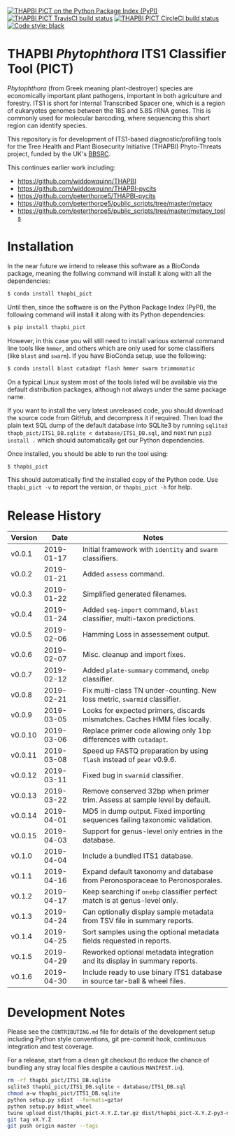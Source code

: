[![THAPBI PICT on the Python Package Index (PyPI)](https://img.shields.io/pypi/v/thapbi_pict.svg)](https://pypi.org/project/thapbi-pict/)
[![THAPBI PICT TravisCI build status](https://img.shields.io/travis/peterjc/thapbi-pict/master.svg?label=master&logo=travis)](https://travis-ci.org/peterjc/thapbi-pict/branches)
[![THAPBI PICT CircleCI build status](https://img.shields.io/circleci/project/github/peterjc/thapbi-pict/master.svg?label=master&logo=CircleCI)](https://circleci.com/gh/peterjc/thapbi-pict/tree/master)
[![Code style: black](https://img.shields.io/badge/code%20style-black-000000.svg)](https://github.com/ambv/black)

# THAPBI *Phytophthora* ITS1 Classifier Tool (PICT)

*Phytophthora* (from Greek meaning plant-destroyer) species are economically
important plant pathogens, important in both agriculture and forestry. ITS1 is
short for Internal Transcribed Spacer one, which is a region of eukaryotes
genomes between the 18S and 5.8S rRNA genes. This is commonly used for
molecular barcoding, where sequencing this short region can identify species.

This repository is for development of ITS1-based diagnostic/profiling tools
for the Tree Health and Plant Biosecurity Initiative (THAPBI) Phyto-Threats
project, funded by the UK's [BBSRC](https://www.bbsrc.ac.uk).

This continues earlier work including:

* https://github.com/widdowquinn/THAPBI
* https://github.com/widdowquinn/THAPBI-pycits
* https://github.com/peterthorpe5/THAPBI-pycits
* https://github.com/peterthorpe5/public_scripts/tree/master/metapy
* https://github.com/peterthorpe5/public_scripts/tree/master/metapy_tools

# Installation

In the near future we intend to release this software as a BioConda package,
meaning the follwing command will install it along with all the dependencies:

```bash
$ conda install thapbi_pict
```

Until then, since the software is on the Python Package Index (PyPI), the
following command will install it along with its Python dependencies:

```bash
$ pip install thapbi_pict
```

However, in this case you will still need to install various external command
line tools like ``hmmer``, and others which are only used for some classifiers
(like ``blast`` and ``swarm``). If you have BioConda setup, use the following:

```bash
$ conda install blast cutadapt flash hmmer swarm trimmomatic
```

On a typical Linux system most of the tools listed will be available via the
default distribution packages, although not always under the same package name.

If you want to install the very latest unreleased code, you should download
the source code from GitHub, and decompress it if required. Then load the
plain text SQL dump of the default database into SQLite3 by running
``sqlite3 thapb_pict/ITS1_DB.sqlite < database/ITS1_DB.sql``, and next run
``pip3 install .`` which should automatically get our Python dependencies.

Once installed, you should be able to run the tool using:

```bash
$ thapbi_pict
```

This should automatically find the installed copy of the Python code. Use
``thapbi_pict -v`` to report the version, or ``thapbi_pict -h`` for help.


# Release History

| Version | Date       | Notes                                                                        |
|---------|------------|------------------------------------------------------------------------------|
| v0.0.1  | 2019-01-17 | Initial framework with ``identity`` and ``swarm`` classifiers.               |
| v0.0.2  | 2019-01-21 | Added ``assess`` command.                                                    |
| v0.0.3  | 2019-01-22 | Simplified generated filenames.                                              |
| v0.0.4  | 2019-01-24 | Added ``seq-import`` command, ``blast`` classifier, multi-taxon predictions. |
| v0.0.5  | 2019-02-06 | Hamming Loss in assessement output.                                          |
| v0.0.6  | 2019-02-07 | Misc. cleanup and import fixes.                                              |
| v0.0.7  | 2019-02-12 | Added ``plate-summary`` command, ``onebp`` classifier.                       |
| v0.0.8  | 2019-02-21 | Fix multi-class TN under-counting. New loss metric, ``swarmid`` classifier.  |
| v0.0.9  | 2019-03-05 | Looks for expected primers, discards mismatches. Caches HMM files locally.   |
| v0.0.10 | 2019-03-06 | Replace primer code allowing only 1bp differences with ``cutadapt``.         |
| v0.0.11 | 2019-03-08 | Speed up FASTQ preparation by using ``flash`` instead of ``pear`` v0.9.6.    |
| v0.0.12 | 2019-03-11 | Fixed bug in ``swarmid`` classifier.                                         |
| v0.0.13 | 2019-03-22 | Remove conserved 32bp when primer trim. Assess at sample level by default.   |
| v0.0.14 | 2019-04-01 | MD5 in dump output. Fixed importing sequences failing taxonomic validation.  |
| v0.0.15 | 2019-04-03 | Support for genus-level only entries in the database.                        |
| v0.1.0  | 2019-04-04 | Include a bundled ITS1 database.                                             |
| v0.1.1  | 2019-04-16 | Expand default taxonomy and database from Peronosporaceae to Peronosporales. |
| v0.1.2  | 2019-04-17 | Keep searching if ``onebp`` classifier perfect match is at genus-level only. |
| v0.1.3  | 2019-04-24 | Can optionally display sample metadata from TSV file in summary reports.     |
| v0.1.4  | 2019-04-25 | Sort samples using the optional metadata fields requested in reports.        |
| v0.1.5  | 2019-04-29 | Reworked optional metadata integration and its display in summary reports.   |
| v0.1.6  | 2019-04-30 | Include ready to use binary ITS1 database in source tar-ball & wheel files.  |


# Development Notes

Please see the ``CONTRIBUTING.md`` file for details of the development
setup including Python style conventions, git pre-commit hook, continuous
integration and test coverage.

For a release, start from a clean git checkout (to reduce the chance of
bundling any stray local files despite a cautious ``MANIFEST.in``).

```bash
rm -rf thapbi_pict/ITS1_DB.sqlite
sqlite3 thapbi_pict/ITS1_DB.sqlite < database/ITS1_DB.sql
chmod a-w thapbi_pict/ITS1_DB.sqlite
python setup.py sdist --formats=gztar
python setup.py bdist_wheel
twine upload dist/thapbi_pict-X.Y.Z.tar.gz dist/thapbi_pict-X.Y.Z-py3-none-any.whl
git tag vX.Y.Z
git push origin master --tags
```
